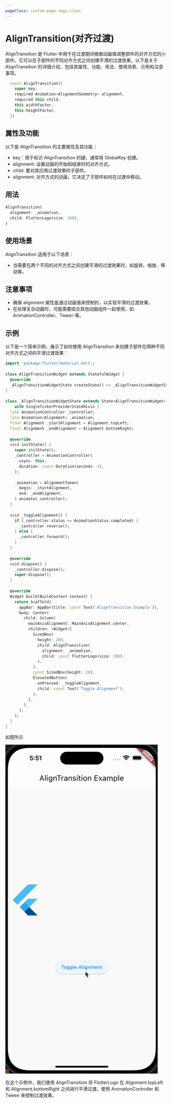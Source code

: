```yaml
---
pageClass: custom-page-imgs-class
---
```

# AlignTransition(对齐过渡)

AlignTransition 是 Flutter 中用于在过渡期间根据动画值调整部件的对齐方式的小部件。它可以在子部件的不同对齐方式之间创建平滑的过渡效果。以下是关于 AlignTransition 的详细介绍，包括其属性、功能、用法、使用场景、示例和注意事项。

```dart
  const AlignTransition({
    super.key,
    required Animation<AlignmentGeometry> alignment,
    required this.child,
    this.widthFactor,
    this.heightFactor,
  })
```

## 属性及功能

以下是 AlignTransition 的主要属性及其功能：

- key：用于标识 AlignTransition 的键，通常用 GlobalKey 创建。
- alignment: 设置动画的开始和结束时的对齐方式。
- child: 要对其应用过渡效果的子部件。
- alignment: 对齐方式的动画，它决定了子部件如何在过渡中移动。

## 用法

```dart
AlignTransition(
  alignment: _animation,
  child: FlutterLogo(size: 100),
)
```

## 使用场景

AlignTransition 适用于以下场景：

- 当需要在两个不同的对齐方式之间创建平滑的过渡效果时，如旋转、缩放、移动等。

## 注意事项

- 确保 alignment 属性是通过动画值来控制的，以实现平滑的过渡效果。
- 在处理复杂动画时，可能需要结合其他动画组件一起使用，如 AnimationController、Tween 等。

## 示例

以下是一个简单示例，展示了如何使用 AlignTransition 来创建子部件在两种不同对齐方式之间的平滑过渡效果：

```dart
import 'package:flutter/material.dart';

class AlignTransitionWidget extends StatefulWidget {
  @override
  _AlignTransitionWidgetState createState() => _AlignTransitionWidgetState();
}

class _AlignTransitionWidgetState extends State<AlignTransitionWidget>
    with SingleTickerProviderStateMixin {
  late AnimationController _controller;
  late Animation<Alignment> _animation;
  final Alignment _startAlignment = Alignment.topLeft;
  final Alignment _endAlignment = Alignment.bottomRight;

  @override
  void initState() {
    super.initState();
    _controller = AnimationController(
      vsync: this,
      duration: const Duration(seconds: 1),
    );

    _animation = AlignmentTween(
      begin: _startAlignment,
      end: _endAlignment,
    ).animate(_controller);
  }

  void _toggleAlignment() {
    if (_controller.status == AnimationStatus.completed) {
      _controller.reverse();
    } else {
      _controller.forward();
    }
  }

  @override
  void dispose() {
    _controller.dispose();
    super.dispose();
  }

  @override
  Widget build(BuildContext context) {
    return Scaffold(
      appBar: AppBar(title: const Text('AlignTransition Example')),
      body: Center(
        child: Column(
          mainAxisAlignment: MainAxisAlignment.center,
          children: <Widget>[
            SizedBox(
              height: 200,
              child: AlignTransition(
                alignment: _animation,
                child: const FlutterLogo(size: 100),
              ),
            ),
            const SizedBox(height: 20),
            ElevatedButton(
              onPressed: _toggleAlignment,
              child: const Text('Toggle Alignment'),
            ),
          ],
        ),
      ),
    );
  }
}

```

如图所示

![AlignTransition](./imgs/AlignTransition.gif)

在这个示例中，我们使用 AlignTransition 将 FlutterLogo 在 Alignment.topLeft 和 Alignment.bottomRight 之间进行平滑过渡。使用 AnimationController 和 Tween 来控制过渡效果。
